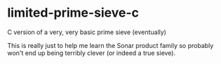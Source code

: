 # limited-prime-sieve-c
C version of a very, very basic prime sieve (eventually)

This is really just to help me learn the Sonar product family so probably won't end up being terribly clever (or indeed a true sieve).
